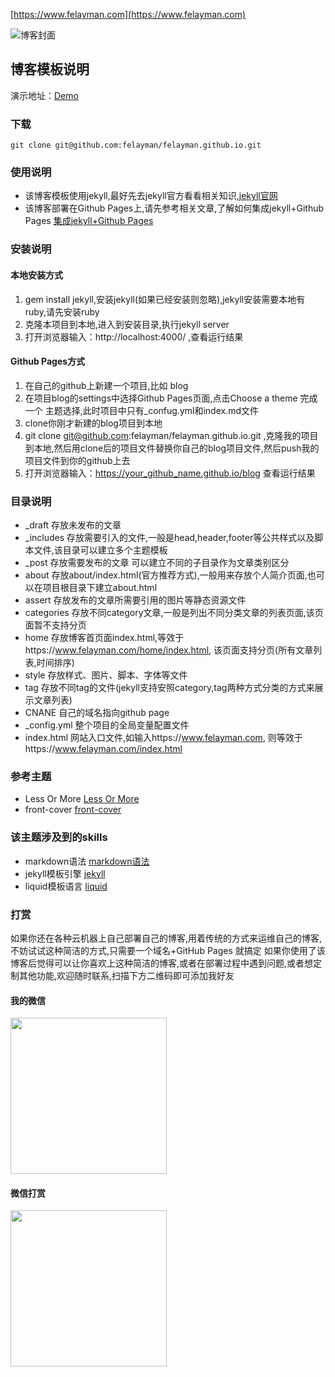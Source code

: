 [https://www.felayman.com](https://www.felayman.com)

![博客封面](https://github.com/felayman/felayman.github.io/blob/master/assert/index.png)

## 博客模板说明

演示地址：[Demo](https://www.felayman.com)

### 下载

```
git clone git@github.com:felayman/felayman.github.io.git
```

### 使用说明
 - 该博客模板使用jekyll,最好先去jekyll官方看看相关知识,[jekyll官网](http://jekyll.com.cn/)
 - 该博客部署在Github Pages上,请先参考相关文章,了解如何集成jekyll+Github Pages [集成jekyll+Github Pages](http://blog.csdn.net/u013553529/article/details/54588010)

### 安装说明
#### 本地安装方式
1.  gem install jekyll,安装jekyll(如果已经安装则忽略),jekyll安装需要本地有ruby,请先安装ruby
2. 克隆本项目到本地,进入到安装目录,执行jekyll server
3. 打开浏览器输入：http://localhost:4000/ ,查看运行结果

#### Github Pages方式
1. 在自己的github上新建一个项目,比如 blog
2. 在项目blog的settings中选择Github Pages页面,点击Choose a theme 完成一个 主题选择,此时项目中只有_confug.yml和index.md文件
3. clone你刚才新建的blog项目到本地
4. git clone git@github.com:felayman/felayman.github.io.git ,克隆我的项目到本地,然后用clone后的项目文件替换你自己的blog项目文件,然后push我的项目文件到你的github上去
5. 打开浏览器输入：https://your_github_name.github.io/blog 查看运行结果

### 目录说明
- _draft   存放未发布的文章
- _includes  存放需要引入的文件,一般是head,header,footer等公共样式以及脚本文件,该目录可以建立多个主题模板
- _post  存放需要发布的文章 可以建立不同的子目录作为文章类别区分
- about 存放about/index.html(官方推荐方式),一般用来存放个人简介页面,也可以在项目根目录下建立about.html
- assert  存放发布的文章所需要引用的图片等静态资源文件
- categories 存放不同category文章,一般是列出不同分类文章的列表页面,该页面暂不支持分页
 - home 存放博客首页面index.html,等效于https://www.felayman.com/home/index.html, 该页面支持分页(所有文章列表,时间排序)
 - style 存放样式、图片、脚本、字体等文件
 - tag 存放不同tag的文件(jekyll支持安照category,tag两种方式分类的方式来展示文章列表)
 - CNANE 自己的域名指向github page
 - _config.yml 整个项目的全局变量配置文件
 - index.html 网站入口文件,如输入https://www.felayman.com, 则等效于https://www.felayman.com/index.html


 ### 参考主题
 - Less Or More [Less Or More](https://github.com/luoyan35714/LessOrMore)
 - front-cover  [front-cover](https://github.com/dashingcode/front-cover)


 ### 该主题涉及到的skills
 - markdown语法 [markdown语法](http://daringfireball.net/projects/markdown/syntax)
 - jekyll模板引擎  [jekyll](http://jekyll.com.cn/)
 - liquid模板语言 [liquid](https://shopify.github.io/liquid/)

 ### 打赏

 如果你还在各种云机器上自己部署自己的博客,用着传统的方式来运维自己的博客,不妨试试这种简洁的方式,只需要一个域名+GitHub Pages 就搞定
 如果你使用了该博客后觉得可以让你喜欢上这种简洁的博客,或者在部署过程中遇到问题,或者想定制其他功能,欢迎随时联系,扫描下方二维码即可添加我好友

 #### 我的微信
 <img src="https://github.com/felayman/felayman.github.io/blob/master/assert/felayman.png" height=250 width=250/>

 #### 微信打赏
 <img src="https://github.com/felayman/felayman.github.io/blob/master/assert/wechat_pay.png" height=250 width=250/>





